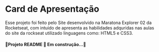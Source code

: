 <h1>Card de Apresentação</h1>
<p>Esse projeto foi feito pelo Site desenvolvido na Maratona Explorer 02 da Rocketseat, com intuido de apresenta as habilidades adquridas nas aulas do site da rockseat utilizado linguagens como: HTML5 e CSS3.

<br>
<h4>🚧Projeto README 🚀 Em construção...🚧</h4>